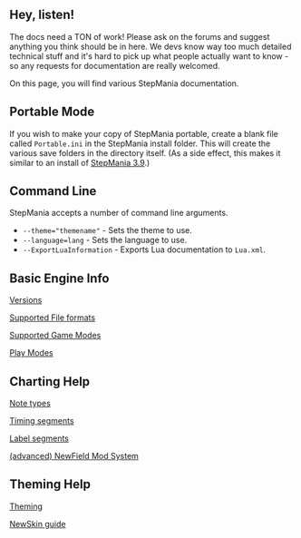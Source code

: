 Hey, listen!
-------
The docs need a TON of work! Please ask on the forums and suggest anything you think should be in here. We devs know way too much detailed technical stuff and it's hard to pick up what people actually want to know - so any requests for documentation are really welcomed.

On this page, you will find various StepMania documentation.


Portable Mode
-------------
If you wish to make your copy of StepMania portable, create a blank file called `Portable.ini` in the StepMania install folder. This will create the various save folders in the directory itself. (As a side effect, this makes it similar to an install of [StepMania 3.9](versions/stepmania-3-9).)

Command Line
------------
StepMania accepts a number of command line arguments.

* `--theme="themename"` - Sets the theme to use.
* `--language=lang` - Sets the language to use.
* `--ExportLuaInformation` - Exports Lua documentation to `Lua.xml`.

Basic Engine Info
------------
[Versions](https://github.com/stepmania/stepmania/wiki/Versions)

[Supported File formats](https://github.com/stepmania/stepmania/wiki/File-Formats)

[Supported Game Modes](https://github.com/stepmania/stepmania/wiki/Supported-Game-Modes)

[Play Modes](https://github.com/stepmania/stepmania/wiki/Play-Modes)


Charting Help
------------
[Note types](https://github.com/stepmania/stepmania/wiki/Note-Types)

[Timing segments](https://github.com/stepmania/stepmania/wiki/Timing-Segments)

[Label segments](https://github.com/stepmania/stepmania/wiki/Label-segments)

[(advanced) NewField Mod System](https://github.com/stepmania/stepmania/wiki/NewField-mod-system)

Theming Help
------------
[Theming](https://github.com/stepmania/stepmania/wiki/Theming)

[NewSkin guide](https://github.com/stepmania/stepmania/wiki/NewSkin-Guide)